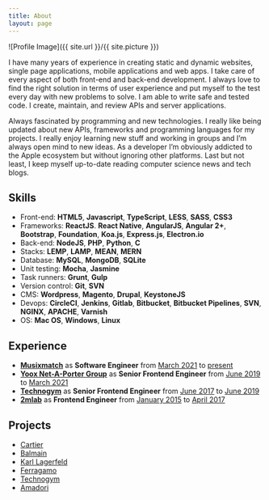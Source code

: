 ```yaml
---
title: About
layout: page
---
```

![Profile Image]({{ site.url }}/{{ site.picture }})

<p>I have many years of experience in creating static and dynamic websites, single page applications, mobile applications and web apps. I take care of every aspect of both front-end and back-end development. I always love to find the right solution in terms of user experience and put myself to the test every day with new problems to solve. I am able to write safe and tested code. I create, maintain, and review APIs and server applications.</p>

<p>Always fascinated by programming and new technologies. I really like being updated about new APIs, frameworks and programming languages for my projects. I really enjoy learning new stuff and working in groups and I’m always open mind to new ideas. As a developer I’m obviously addicted to the Apple ecosystem but without ignoring other platforms. Last but not least, I keep myself up-to-date reading computer science news and tech blogs.</p>

<h2>Skills</h2>

<ul class="skill-list">
	<li>Front-end: <b>HTML5</b>, <b>Javascript</b>, <b>TypeScript</b>, <b>LESS</b>, <b>SASS</b>, <b>CSS3</b></li>
	<li>Frameworks: <b>ReactJS</b>. <b>React Native</b>, <b>AngularJS</b>, <b>Angular 2+</b>, <b>Bootstrap</b>, <b>Foundation</b>, <b>Koa.js</b>, <b>Express.js</b>, <b>Electron.io</b></li>
	<li>Back-end: <b>NodeJS</b>, <b>PHP</b>, <b>Python</b>, <b>C</b></li>
	<li>Stacks: <b>LEMP</b>, <b>LAMP</b>, <b>MEAN</b>, <b>MERN</b></li>
	<li>Database: <b>MySQL</b>, <b>MongoDB</b>, <b>SQLite</b></li>
	<li>Unit testing: <b>Mocha</b>, <b>Jasmine</b></li>
	<li>Task runners: <b>Grunt</b>, <b>Gulp</b></li>
	<li>Version control: <b>Git</b>, <b>SVN</b></li>
	<li>CMS: <b>Wordpress</b>, <b>Magento</b>, <b>Drupal</b>, <b>KeystoneJS</b></li>
	<li>Devops: <b>CircleCI</b>, <b>Jenkins</b>, <b>Gitlab</b>, <b>Bitbucket</b>, <b>Bitbucket Pipelines</b>, <b>SVN</b>, <b>NGINX</b>, <b>APACHE</b>, <b>Varnish</b></li>
	<li>OS: <b>Mac OS</b>, <b>Windows</b>, <b>Linux</b></li>
</ul>

<h2>Experience</h2>

<ul>
	<li><a href="https://www.musixmatch.com" target="_blank" rel="nofollow"><b>Musixmatch</b></a> as <b>Software Engineer</b> from <u>March 2021</u> to <u>present</u></li>
	<li><a href="https://www.ynap.com" target="_blank" rel="nofollow"><b>Yoox Net-A-Porter Group</b></a> as <b>Senior Frontend Engineer</b> from <u>June 2019</u> to <u>March 2021</u></li>
	<li><a href="https://www.technogym.com" target="_blank" rel="nofollow"><b>Technogym</b></a> as <b>Senior Frontend Engineer</b> from <u>June 2017</u> to <u>June 2019</u></li>
	<li><a href="http://www.2mlab.com" target="_blank" rel="nofollow"><b>2mlab</b></a> as <b>Frontend Engineer</b> from <u>January 2015</u> to <u>April 2017</u></li>
</ul>

<h2>Projects</h2>

<ul>
	<li><a href="https://www.cartier.com/en-gb" target="_blank" rel="nofollow">Cartier</a></li>
	<li><a href="https://www.balmain.com" target="_blank" rel="nofollow">Balmain</a></li>
	<li><a href="https://www.karl.com" target="_blank" rel="nofollow">Karl Lagerfeld</a></li>
	<li><a href="https://www.ferragamo.com" target="_blank" rel="nofollow">Ferragamo</a></li>
	<li><a href="https://www.technogym.com" target="_blank" rel="nofollow">Technogym</a></li>
	<li><a href="http://www.amadori.it" target="_blank" rel="nofollow">Amadori</a></li>
</ul>
